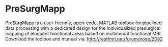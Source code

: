 # PreSurgMapp
PreSurgMapp is a user-friendly, open-code, MATLAB toolbox for pipelined data processing with a dedicated design for the individualized presurgical mapping of eloquent functional areas based on multimodal functional MRI. Download the toolbox and munual via: http://restfmri.net/forum/node/2032


